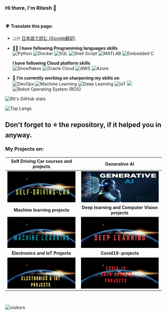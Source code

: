 ### Hi there, I'm Ritesh 👋
# 
🌍 **Translate this page:**  
- 🇯🇵 [日本語で読む (Google翻訳)](https://translate.google.com/translate?hl=ja&sl=auto&u=https://github.com/RIT-MESH)

<!--
**RIT-MESH/RIT-MESH** is a ✨ _special_ ✨ repository because its `README.md` (this file) appears on your GitHub profile.

Here are some ideas to get you started:


- 👯 I’m looking to collaborate on ...
- 🤔 I’m looking for help with ...
- 💬 Ask me about ...
- 📫 How to reach me: ...
- 😄 Pronouns: ...
- ⚡ Fun fact: ...
-->
- 👨‍💻 **I have following Programming languages skills**\
  <img alt="Python" src="https://img.shields.io/badge/python%20-%2314354C.svg?&style=for-the-badge&logo=python&logoColor=white" /> ![Docker](https://img.shields.io/static/v1?style=for-the-badge&message=Docker&color=2496ED&logo=Docker&logoColor=FFFFFF&label=) <img alt="SQL" src="https://img.shields.io/badge/SQL%20-%23FF6F00.svg?&style=for-the-badge&logo=SQL&logoColor=white" />  ![Shell Script](https://img.shields.io/static/v1?style=for-the-badge&message=Shell+Script&color=222222&logo=Shell+Script&logoColor=FFD500&label=)   ![MATLAB](https://img.shields.io/static/v1?style=for-the-badge&message=MATLAB&color=006643&logo=MATLAB&logoColor=FFFFFF&label=) ![Embedded C](https://img.shields.io/static/v1?style=for-the-badge&message=Embedded+C&color=AA344D&logo=Embedded+C&logoColor=FFFFFF&label=) 
  
  **I have following Cloud platform skills**\
  <img alt="Snowflakes" src="https://img.shields.io/badge/Snowflakes%20-%23FF6F00.svg?&style=for-the-badge&logo=Snowflakes&logoColor=white" />
  <img alt="Oracle Cloud" src="https://img.shields.io/badge/Oracle%20Cloud-%23F00000.svg?&style=for-the-badge&logo=Oracle&logoColor=white"/>
  <img alt="AWS" src="https://img.shields.io/badge/AWS-%23FF9900.svg?&style=for-the-badge&logo=Amazon%20AWS&logoColor=white"/>
  <img alt="Azure" src="https://img.shields.io/badge/Azure-%230078D6.svg?&style=for-the-badge&logo=Microsoft%20Azure&logoColor=white"/>



- 🔭 **I’m currently working on sharpening my skills on** \
  <img alt="DevOps" src="https://img.shields.io/badge/DevOps-%23007ACC.svg?&style=for-the-badge&logo=DevOps&logoColor=white"/> <img alt="Machine Learning" src="https://img.shields.io/badge/Machine%20Learning-%2314354C.svg?&style=for-the-badge&logoColor=white" />
<img alt="Deep Learning" src="https://img.shields.io/badge/Deep%20Learning-%23D00000.svg?&style=for-the-badge&logoColor=white" /> <img alt="IoT" src="https://img.shields.io/badge/IoT%20-%23FF6F00.svg?&style=for-the-badge&logo=IoT&logoColor=white" />  <img src="https://img.shields.io/badge/opencv%20-%2514354C.svg?&style=for-the-badge&logo=opencv&logoColor=white"> <img alt="Robot Operating System (ROS)" src="https://img.shields.io/badge/Robot%20Operating%20System%20(ROS)-%23430098.svg?&style=for-the-badge&logoColor=white" />



![Rit's GitHub stats](https://github-readme-stats.vercel.app/api?username=RIT-MESH&hide=contribs,prs&theme=default&count_private=true&show_icons=true)

![Top Langs](https://github-readme-stats.vercel.app/api/top-langs/?hide=jupyter+notebook&username=RIT-MESH&theme=default&layout=compact)

<!--a href="https://github.com/RIT-MESH/github-readme-activity-graph"><img alt="Ritesh's Activity Graph" src="https://activity-graph.herokuapp.com/graph?username=RIT-MESH&bg_color=fdfefe&color=040404&line=08aadf&point=df0f08"width="120%"/></a-->

## Don't forget to ⭐ the repository, if it helped you in anyway.

### My Projects on:

Self Driving Car courses and projects            | Generative AI
:-------------------------:|:-------------------------:
<a href="https://github.com/RIT-MESH/Self-Driving-Car-courses-and-projects" target="_blank"><img src="https://github.com/RIT-MESH/RIT-MESH/blob/main/Self-Driving-Car.png" width=250 height=100></a>|<a href="https://github.com/RIT-MESH/Generative-AI" target="_blank"> <img src="https://github.com/RIT-MESH/RIT-MESH/blob/main/Generative%20AI.jpg" width=250 height=100></a>
 **Machine learning projects**             |  **Deep learning and Computer Vision projects**
<a href="https://github.com/RIT-MESH/Machine-learning-projects" target="_blank"><img src="https://github.com/RIT-MESH/RIT-MESH/blob/main/Machine%20Learning.png" width=250 height=100 ></a>|<a href="https://github.com/RIT-MESH/Deep-learning-and-Computer-Vision-projects" target="_blank"><img src="https://github.com/RIT-MESH/RIT-MESH/blob/main/Deep%20Learning.png" width=250 height=100 ></a>
 **Electronics and IoT Projects**           |  **Covid19-projects**
<a href="https://github.com/RIT-MESH/Electronics-and-IoT-Projects" target="_blank"><img src="https://github.com/RIT-MESH/RIT-MESH/blob/main/Electronics-and-IoT-Projects.png" width=250 height=100 ></a>  |  <a href="https://github.com/RIT-MESH/Covid19-projects" target="_blank"><img src="https://github.com/RIT-MESH/RIT-MESH/blob/main/COVID-19%20DATA%20SCIENCE%20PROJECTS.png" width=250 height=100 ></a>



&nbsp; 



![visitors](https://visitor-badge.laobi.icu/badge?page_id=RIT-MESH)
